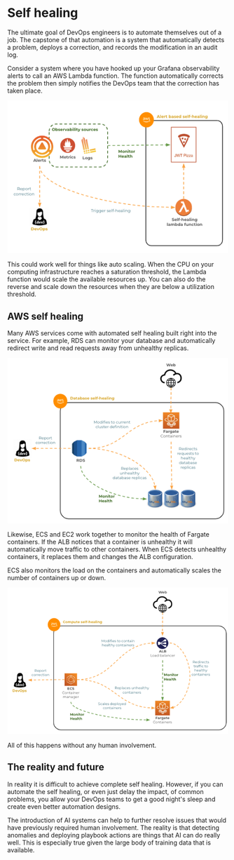# Self healing

The ultimate goal of DevOps engineers is to automate themselves out of a job. The capstone of that automation is a system that automatically detects a problem, deploys a correction, and records the modification in an audit log.

Consider a system where you have hooked up your Grafana observability alerts to call an AWS Lambda function. The function automatically corrects the problem then simply notifies the DevOps team that the correction has taken place.

![alt text](image.png)

This could work well for things like auto scaling. When the CPU on your computing infrastructure reaches a saturation threshold, the Lambda function would scale the available resources up. You can also do the reverse and scale down the resources when they are below a utilization threshold.

## AWS self healing

Many AWS services come with automated self healing built right into the service. For example, RDS can monitor your database and automatically redirect write and read requests away from unhealthy replicas.

![alt text](image-1.png)

Likewise, ECS and EC2 work together to monitor the health of Fargate containers. If the ALB notices that a container is unhealthy it will automatically move traffic to other containers. When ECS detects unhealthy containers, it replaces them and changes the ALB configuration.

ECS also monitors the load on the containers and automatically scales the number of containers up or down.

![alt text](image-2.png)

All of this happens without any human involvement.

## The reality and future

In reality it is difficult to achieve complete self healing. However, if you can automate the self healing, or even just delay the impact, of common problems, you allow your DevOps teams to get a good night's sleep and create even better automation designs.

The introduction of AI systems can help to further resolve issues that would have previously required human involvement. The reality is that detecting anomalies and deploying playbook actions are things that AI can do really well. This is especially true given the large body of training data that is available.
